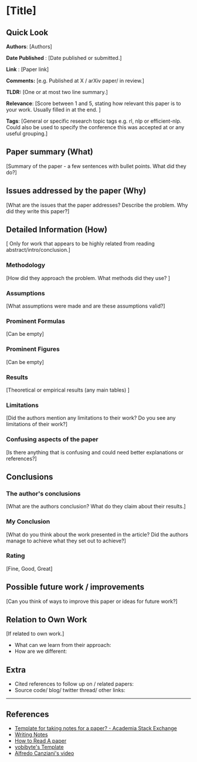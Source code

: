 # [Title]
## Quick Look

**Authors**: [Authors]

**Date Published** : [Date published or submitted.]

**Link** : [Paper link]

**Comments:**  [e.g. Published at X / arXiv paper/ in review.]

**TLDR:** [One or at most two line summary.] 

**Relevance**: [Score between 1 and 5, stating how relevant this paper is to your work. Usually filled in at the end. ]

**Tags**: [General or specific research topic tags e.g. rl, nlp or efficient-nlp. Could also be used to specify the conference this was accepted at or any useful grouping.]

## Paper summary (What)
[Summary of the paper - a few sentences with bullet points. What did they do?]

## Issues addressed by the paper (Why)
[What are the issues that the paper addresses? Describe the problem. Why did they write this paper?]

## Detailed Information (How)
[ Only for work that appears to be highly related from reading abstract/intro/conclusion.]

### Methodology

[How did they approach the problem. What methods did they use? ]

### Assumptions
[What assumptions were made and are these assumptions valid?]

### Prominent Formulas

[Can be empty]

### Prominent Figures
[Can be empty]

### Results
[Theoretical or empirical results (any main tables) ]

### Limitations
[Did the authors mention any limitations to their work? Do you see any limitations of their work?]

### Confusing aspects of the paper
[Is there anything that is confusing and could need better explanations or references?]

## Conclusions

### The author's conclusions
[What are the authors conclusion? What do they claim about their results.]

### My Conclusion
[What do you think about the work presented in the article? Did the authors manage to achieve what they set out to achieve?]

### Rating
[Fine, Good, Great]

## Possible future work / improvements
[Can you think of ways to improve this paper or ideas for future work?]

## Relation to Own Work
[If related to own work.]

- What can we learn from their approach:
- How are we different:

## Extra
- Cited references to follow up on / related papers:
- Source code/ blog/ twitter thread/ other links:

---
## References
- [Template for taking notes for a paper? - Academia Stack Exchange](https://academia.stackexchange.com/questions/17113/template-for-taking-notes-for-a-paper)
- [Writing Notes](https://www.owlnet.rice.edu/~cainproj/writingtips/notes2.pdf)
- [How to Read A paper](https://web.stanford.edu/class/ee384m/Handouts/HowtoReadPaper.pdf)
- [yobibyte's Template](https://twitter.com/y0b1byte/status/1364841802839302144?s=20)
- [Alfredo Canziani's video](https://youtu.be/5KSGNomPJTE?t=36)
